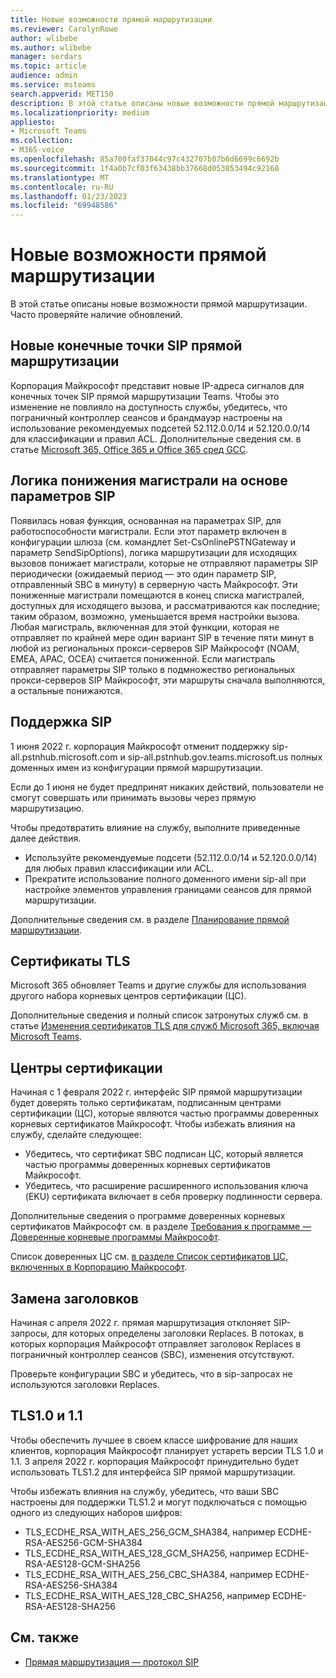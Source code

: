 ```yaml
---
title: Новые возможности прямой маршрутизации
ms.reviewer: CarolynRowe
author: wlibebe
ms.author: wlibebe
manager: serdars
ms.topic: article
audience: admin
ms.service: msteams
search.appverid: MET150
description: В этой статье описаны новые возможности прямой маршрутизации. Часто проверяйте наличие обновлений.
ms.localizationpriority: medium
appliesto:
- Microsoft Teams
ms.collection:
- M365-voice
ms.openlocfilehash: 85a700faf37044c97c432707b07b6d6699c6692b
ms.sourcegitcommit: 1f4a0b7cf03f63438bb37668d053853494c92168
ms.translationtype: MT
ms.contentlocale: ru-RU
ms.lasthandoff: 01/23/2023
ms.locfileid: "69948586"
---
```

# <a name="whats-new-for-direct-routing"></a>Новые возможности прямой маршрутизации

В этой статье описаны новые возможности прямой маршрутизации. Часто проверяйте наличие обновлений.

## <a name="new-direct-routing-sip-endpoints"></a>Новые конечные точки SIP прямой маршрутизации 

Корпорация Майкрософт представит новые IP-адреса сигналов для конечных точек SIP прямой маршрутизации Teams. Чтобы это изменение не повлияло на доступность службы, убедитесь, что пограничный контроллер сеансов и брандмауэр настроены на использование рекомендуемых подсетей 52.112.0.0/14 и 52.120.0.0/14 для классификации и правил ACL. Дополнительные сведения см. в статье [Microsoft 365, Office 365 и Office 365 сред GCC](direct-routing-plan.md#microsoft-365-office-365-and-office-365-gcc-environments).  

## <a name="trunk-demoting-logic-based-on-sip-options"></a>Логика понижения магистрали на основе параметров SIP

Появилась новая функция, основанная на параметрах SIP, для работоспособности магистрали. Если этот параметр включен в конфигурации шлюза (см. командлет Set-CsOnlinePSTNGateway и параметр SendSipOptions), логика маршрутизации для исходящих вызовов понижает магистрали, которые не отправляют параметры SIP периодически (ожидаемый период — это один параметр SIP, отправленный SBC в минуту) в серверную часть Майкрософт. Эти пониженные магистрали помещаются в конец списка магистралей, доступных для исходящего вызова, и рассматриваются как последние; таким образом, возможно, уменьшается время настройки вызова.
Любая магистраль, включенная для этой функции, которая не отправляет по крайней мере один вариант SIP в течение пяти минут в любой из региональных прокси-серверов SIP Майкрософт (NOAM, EMEA, APAC, OCEA) считается пониженной. Если магистраль отправляет параметры SIP только в подмножество региональных прокси-серверов SIP Майкрософт, эти маршруты сначала выполняются, а остальные понижаются.


## <a name="sip-support"></a>Поддержка SIP

1 июня 2022 г. корпорация Майкрософт отменит поддержку sip-all.pstnhub.microsoft.com и sip-all.pstnhub.gov.teams.microsoft.us полных доменных имен из конфигурации прямой маршрутизации.

Если до 1 июня не будет предпринят никаких действий, пользователи не смогут совершать или принимать вызовы через прямую маршрутизацию.

Чтобы предотвратить влияние на службу, выполните приведенные далее действия.

- Используйте рекомендуемые подсети (52.112.0.0/14 и 52.120.0.0/14) для любых правил классификации или ACL.
- Прекратите использование полного доменного имени sip-all при настройке элементов управления границами сеансов для прямой маршрутизации.

Дополнительные сведения см. в разделе [Планирование прямой маршрутизации](direct-routing-plan.md).

## <a name="tls-certificates"></a>Сертификаты TLS

Microsoft 365 обновляет Teams и другие службы для использования другого набора корневых центров сертификации (ЦС).

Дополнительные сведения и полный список затронутых служб см. в статье [Изменения сертификатов TLS для служб Microsoft 365, включая Microsoft Teams](https://techcommunity.microsoft.com/t5/microsoft-teams-blog/tls-certificate-changes-to-microsoft-365-services-including/ba-p/3249676).

## <a name="certificate-authorities"></a>Центры сертификации

Начиная с 1 февраля 2022 г. интерфейс SIP прямой маршрутизации будет доверять только сертификатам, подписанным центрами сертификации (ЦС), которые являются частью программы доверенных корневых сертификатов Майкрософт. Чтобы избежать влияния на службу, сделайте следующее:

- Убедитесь, что сертификат SBC подписан ЦС, который является частью программы доверенных корневых сертификатов Майкрософт.
- Убедитесь, что расширение расширенного использования ключа (EKU) сертификата включает в себя проверку подлинности сервера.

Дополнительные сведения о программе доверенных корневых сертификатов Майкрософт см. в разделе [Требования к программе — Доверенные корневые программы Майкрософт](/security/trusted-root/program-requirements).

Список доверенных ЦС см. [в разделе Список сертификатов ЦС, включенных в Корпорацию Майкрософт](https://ccadb-public.secure.force.com/microsoft/IncludedCACertificateReportForMSFT).

## <a name="replace-headers"></a>Замена заголовков

Начиная с апреля 2022 г. прямая маршрутизация отклоняет SIP-запросы, для которых определены заголовки Replaces. В потоках, в которых корпорация Майкрософт отправляет заголовок Replaces в пограничный контроллер сеансов (SBC), изменения отсутствуют.

Проверьте конфигурации SBC и убедитесь, что в sip-запросах не используются заголовки Replaces.

## <a name="tls10-and-11"></a>TLS1.0 и 1.1

Чтобы обеспечить лучшее в своем классе шифрование для наших клиентов, корпорация Майкрософт планирует устареть версии TLS 1.0 и 1.1. 3 апреля 2022 г. корпорация Майкрософт принудительно будет использовать TLS1.2 для интерфейса SIP прямой маршрутизации.

Чтобы избежать влияния на службу, убедитесь, что ваши SBC настроены для поддержки TLS1.2 и могут подключаться с помощью одного из следующих наборов шифров:

- TLS_ECDHE_RSA_WITH_AES_256_GCM_SHA384, например ECDHE-RSA-AES256-GCM-SHA384
- TLS_ECDHE_RSA_WITH_AES_128_GCM_SHA256, например ECDHE-RSA-AES128-GCM-SHA256
- TLS_ECDHE_RSA_WITH_AES_256_CBC_SHA384, например ECDHE-RSA-AES256-SHA384
- TLS_ECDHE_RSA_WITH_AES_128_CBC_SHA256, например ECDHE-RSA-AES128-SHA256

## <a name="related-topics"></a>См. также

- [Прямая маршрутизация — протокол SIP](direct-routing-protocols-sip.md)
